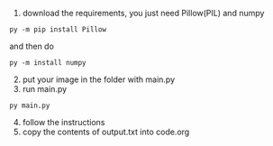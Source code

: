 1. download the requirements, you just need Pillow(PIL) and numpy
```
py -m pip install Pillow
```
and then do
```
py -m install numpy
```
2. put your image in the folder with main.py
3. run main.py
```
py main.py
```
4. follow the instructions
5. copy the contents of output.txt into code.org
